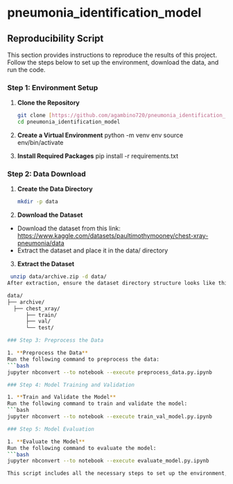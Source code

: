 # pneumonia_identification_model

## Reproducibility Script
This section provides instructions to reproduce the results of this project. Follow the steps below to set up the environment, download the data, and run the code.

### Step 1: Environment Setup

1. **Clone the Repository**
   ```bash
   git clone [https://github.com/agambino720/pneumonia_identification_model]
   cd pneumonia_identification_model

2. **Create a Virtual Environment**
   python -m venv env
source env/bin/activate

3. **Install Required Packages**
   pip install -r requirements.txt

### Step 2: Data Download

1. **Create the Data Directory**
   ```bash
   mkdir -p data

2. **Download the Dataset**
  - Download the dataset from this link: https://www.kaggle.com/datasets/paultimothymooney/chest-xray-pneumonia/data
  - Extract the dataset and place it in the data/ directory

3. **Extract the Dataset**
  ```bash
   unzip data/archive.zip -d data/
After extraction, ensure the dataset directory structure looks like this:

data/
├── archive/
    ├── chest_xray/
        ├── train/
        ├── val/
        └── test/

### Step 3: Preprocess the Data

1. **Preprocess the Data**
Run the following command to preprocess the data:
```bash
jupyter nbconvert --to notebook --execute preprocess_data.py.ipynb

### Step 4: Model Training and Validation

1. **Train and Validate the Model** 
Run the following command to train and validate the model:
```bash
jupyter nbconvert --to notebook --execute train_val_model.py.ipynb

### Step 5: Model Evaluation

1. **Evaluate the Model**
Run the following command to evaluate the model:
```bash
jupyter nbconvert --to notebook --execute evaluate_model.py.ipynb

This script includes all the necessary steps to set up the environment, download and extract the data, preprocess the data, train and validate the model, and evaluate the model.
